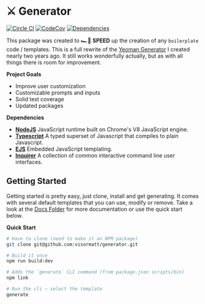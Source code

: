 # ⚔️ Generator

[![Circle CI][image-circle-ci]][link-circle-ci]
[![CodeCov][image-codecov]][link-codecov]
[![Dependencies][image-dependencies]][link-dependencies]

This package was created to 🏎️💨 **SPEED** up the creation of any `boilerplate` code / templates. This is a full rewrite of the [Yeoman Generator][link-react-up] I created nearly two years ago. It still works wonderfully actually, but as with all things there is room for improvement.

**Project Goals**

- Improve user customization
- Customizable prompts and inputs
- Solid test coverage
- Updated packages

**Dependencies**

- **[NodeJS][link-nodejs]** JavaScript runtime built on Chrome's V8 JavaScript engine.
- **[Typescript][link-typescript]**
  A typed superset of Javascript that compiles to plain Javascript.
- **[EJS][link-ejs]** Embedded JavaScript templating.
- **[Inquirer][link-inquirer]** A collection of common interactive command line user interfaces.

## Getting Started

Getting started is pretty easy, just clone, install and get generating. It comes with several default templates that you can use, modify or remove. Take a look at the [Docs Folder](./docs) for more documentation or use the quick start below.

**Quick Start**

```bash
# Have to clone (need to make it an NPM package)
git clone git@github.com:visormatt/generator.git

# Build it once
npm run build:dev

# Adds the `generate` CLI command (from package.json scripts/bin)
npm link

# Run the cli ~ select the template
generate
```

<!-- Links: -->

[link-circle-ci]: https://circleci.com/gh/visormatt/generator/tree/master 'Circle CI'
[link-codecov]: https://codecov.io/gh/visormatt/generator 'Codecov'
[link-dependencies]: https://david-dm.org/visormatt/generator 'Dependencies'
[link-ejs]: https://ejs.co/ 'ejs'
[link-inquirer]: https://github.com/SBoudrias/Inquirer.js 'Inquirer'
[link-nodejs]: https://nodejs.org/en/ 'nodejs'
[link-react-up]: https://github.com/visormatt/generator-react-up 'React Up'
[link-typescript]: https://www.typescriptlang.org/ 'typescript'

<!-- Images: -->

[image-circle-ci]: https://circleci.com/gh/visormatt/generator/tree/master.svg?style=svg 'Circle CI'
[image-codecov]: https://codecov.io/gh/visormatt/generator/branch/master/graph/badge.svg 'Codecov'
[image-dependencies]: https://david-dm.org/visormatt/generator.svg 'Dependencies'
